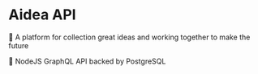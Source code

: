 # Aidea API

🧠 A platform for collection great ideas and working together to make the future

🚀 NodeJS GraphQL API backed by PostgreSQL